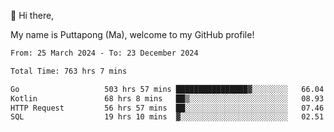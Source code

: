 👋 Hi there,

My name is Puttapong (Ma), welcome to my GitHub profile!

<!--START_SECTION:waka-->

```txt
From: 25 March 2024 - To: 23 December 2024

Total Time: 763 hrs 7 mins

Go                   503 hrs 57 mins ████████████████▓░░░░░░░░   66.04 %
Kotlin               68 hrs 8 mins   ██▒░░░░░░░░░░░░░░░░░░░░░░   08.93 %
HTTP Request         56 hrs 57 mins  ██░░░░░░░░░░░░░░░░░░░░░░░   07.46 %
SQL                  19 hrs 10 mins  ▓░░░░░░░░░░░░░░░░░░░░░░░░   02.51 %
```

<!--END_SECTION:waka-->

